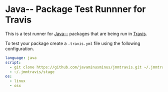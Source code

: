 # Java-- Package Test Runnner for Travis

This is a test runner for [Java--](https://github.com/javaminusminus/jmm) packages that are being run in [Travis](https://travis-ci.org/).

To test your package create a `.travis.yml` file using the following configuration.

```yaml
language: java
script:
  - git clone https://github.com/javaminusminus/jmmtravis.git ~/.jmmtravis
  - ~/.jmmtravis/stage
os:
  - linux
  - osx
```
